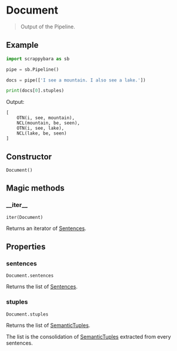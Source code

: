 # Document

> Output of the Pipeline.

## Example

```python
import scrappybara as sb

pipe = sb.Pipeline()

docs = pipe(['I see a mountain. I also see a lake.'])

print(docs[0].stuples)
```

Output:

```terminal
[
    OTN(i, see, mountain),
    NCL(mountain, be, seen),
    OTN(i, see, lake),
    NCL(lake, be, seen)
]
```

## Constructor

`Document()`

## Magic methods

### \_\_iter\_\_

`iter(Document)`

Returns an iterator of [Sentences](sentence.md).

## Properties

### sentences

`Document.sentences`

Returns the list of [Sentences](sentence.md).

### stuples

`Document.stuples`

Returns the list of [SemanticTuples](semantic-tuple.md).

The list is the consolidation of [SemanticTuples](semantic-tuple.md) extracted from every sentences.
